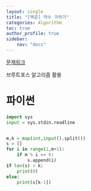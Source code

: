 ```yaml
---
layout: single
title: "[백준] 약수 구하기"
categories: Algorithm
toc: true
author_profile: true
sidebar:
    nav: "docs"
---
```


[문제링크](https://www.acmicpc.net/problem/2501)

브루트포스 알고리즘 활용

# 파이썬
```python
import sys
input = sys.stdin.readline


m,k = map(int,input().split())
s = []
for i in range(1,m+1):
    if m % i == 0:
        s.append(i)
if len(s) < k:
    print(0)
else:
    print(s[k-1])

    
```